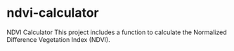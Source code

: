 # ndvi-calculator
NDVI Calculator This project includes a function to calculate the Normalized Difference Vegetation Index (NDVI).
